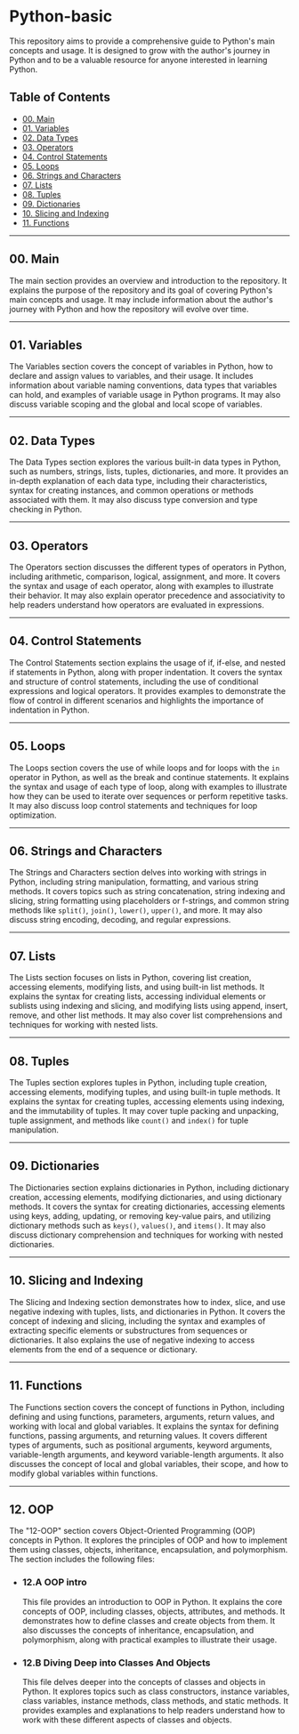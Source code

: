 # Python-basic
This repository aims to provide a comprehensive guide to Python's main concepts and usage. It is designed to grow with the author's journey in Python and to be a valuable resource for anyone interested in learning Python.

## Table of Contents

- [00. Main](#00-main)
- [01. Variables](#01-variables)
- [02. Data Types](#02-data-types)
- [03. Operators](#03-operators)
- [04. Control Statements](#04-control-statements)
- [05. Loops](#05-loops)
- [06. Strings and Characters](#06-strings-and-characters)
- [07. Lists](#07-lists)
- [08. Tuples](#08-tuples)
- [09. Dictionaries](#09-dictionaries)
- [10. Slicing and Indexing](#10-slicing-and-indexing)
- [11. Functions](#11-functions)

---

## 00. Main
The main section provides an overview and introduction to the repository. It explains the purpose of the repository and its goal of covering Python's main concepts and usage. It may include information about the author's journey with Python and how the repository will evolve over time.

---

## 01. Variables
The Variables section covers the concept of variables in Python, how to declare and assign values to variables, and their usage. It includes information about variable naming conventions, data types that variables can hold, and examples of variable usage in Python programs. It may also discuss variable scoping and the global and local scope of variables.

---

## 02. Data Types
The Data Types section explores the various built-in data types in Python, such as numbers, strings, lists, tuples, dictionaries, and more. It provides an in-depth explanation of each data type, including their characteristics, syntax for creating instances, and common operations or methods associated with them. It may also discuss type conversion and type checking in Python.

---

## 03. Operators
The Operators section discusses the different types of operators in Python, including arithmetic, comparison, logical, assignment, and more. It covers the syntax and usage of each operator, along with examples to illustrate their behavior. It may also explain operator precedence and associativity to help readers understand how operators are evaluated in expressions.

---

## 04. Control Statements
The Control Statements section explains the usage of if, if-else, and nested if statements in Python, along with proper indentation. It covers the syntax and structure of control statements, including the use of conditional expressions and logical operators. It provides examples to demonstrate the flow of control in different scenarios and highlights the importance of indentation in Python.

---

## 05. Loops
The Loops section covers the use of while loops and for loops with the `in` operator in Python, as well as the break and continue statements. It explains the syntax and usage of each type of loop, along with examples to illustrate how they can be used to iterate over sequences or perform repetitive tasks. It may also discuss loop control statements and techniques for loop optimization.

---

## 06. Strings and Characters
The Strings and Characters section delves into working with strings in Python, including string manipulation, formatting, and various string methods. It covers topics such as string concatenation, string indexing and slicing, string formatting using placeholders or f-strings, and common string methods like `split()`, `join()`, `lower()`, `upper()`, and more. It may also discuss string encoding, decoding, and regular expressions.

---

## 07. Lists
The Lists section focuses on lists in Python, covering list creation, accessing elements, modifying lists, and using built-in list methods. It explains the syntax for creating lists, accessing individual elements or sublists using indexing and slicing, and modifying lists using append, insert, remove, and other list methods. It may also cover list comprehensions and techniques for working with nested lists.

---

## 08. Tuples
The Tuples section explores tuples in Python, including tuple creation, accessing elements, modifying tuples, and using built-in tuple methods. It explains the syntax for creating tuples, accessing elements using indexing, and the immutability of tuples. It may cover tuple packing and unpacking, tuple assignment, and methods like `count()` and `index()` for tuple manipulation.

---

## 09. Dictionaries
The Dictionaries section explains dictionaries in Python, including dictionary creation, accessing elements, modifying dictionaries, and using dictionary methods. It covers the syntax for creating dictionaries, accessing elements using keys, adding, updating, or removing key-value pairs, and utilizing dictionary methods such as `keys()`, `values()`, and `items()`. It may also discuss dictionary comprehension and techniques for working with nested dictionaries.

---

## 10. Slicing and Indexing
The Slicing and Indexing section demonstrates how to index, slice, and use negative indexing with tuples, lists, and dictionaries in Python. It covers the concept of indexing and slicing, including the syntax and examples of extracting specific elements or substructures from sequences or dictionaries. It also explains the use of negative indexing to access elements from the end of a sequence or dictionary.

---

## 11. Functions
The Functions section covers the concept of functions in Python, including defining and using functions, parameters, arguments, return values, and working with local and global variables. It explains the syntax for defining functions, passing arguments, and returning values. It covers different types of arguments, such as positional arguments, keyword arguments, variable-length arguments, and keyword variable-length arguments. It also discusses the concept of local and global variables, their scope, and how to modify global variables within functions.

---

## 12. OOP
The "12-OOP" section covers Object-Oriented Programming (OOP) concepts in Python. It explores the principles of OOP and how to implement them using classes, objects, inheritance, encapsulation, and polymorphism. The section includes the following files:

- ### 12.A OOP intro
  This file provides an introduction to OOP in Python. It explains the core concepts of OOP, including classes, objects, attributes, and methods. It demonstrates how to define classes and create objects from them. It also discusses the concepts of inheritance, encapsulation, and polymorphism, along with practical examples to illustrate their usage.

- ### 12.B Diving Deep into Classes And Objects
  This file delves deeper into the concepts of classes and objects in Python. It explores topics such as class constructors, instance variables, class variables, instance methods, class methods, and static methods. It provides examples and explanations to help readers understand how to work with these different aspects of classes and objects.
  
